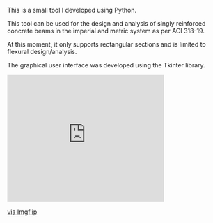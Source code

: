This is a small tool I developed using Python.

This tool can be used for the design and analysis of singly reinforced concrete beams in the imperial and metric system as per ACI 318-19.

At this moment, it only supports rectangular sections and is limited to flexural design/analysis.

The graphical user interface was developed using the Tkinter library.

<div style="width:360px;max-width:100%;"><div style="height:0;padding-bottom:81.39%;position:relative;"><iframe width="360" height="293" style="position:absolute;top:0;left:0;width:100%;height:100%;" frameBorder="0" src="https://imgflip.com/embed/5id6mo"></iframe></div><p><a href="https://imgflip.com/gif/5id6mo">via Imgflip</a></p></div>
